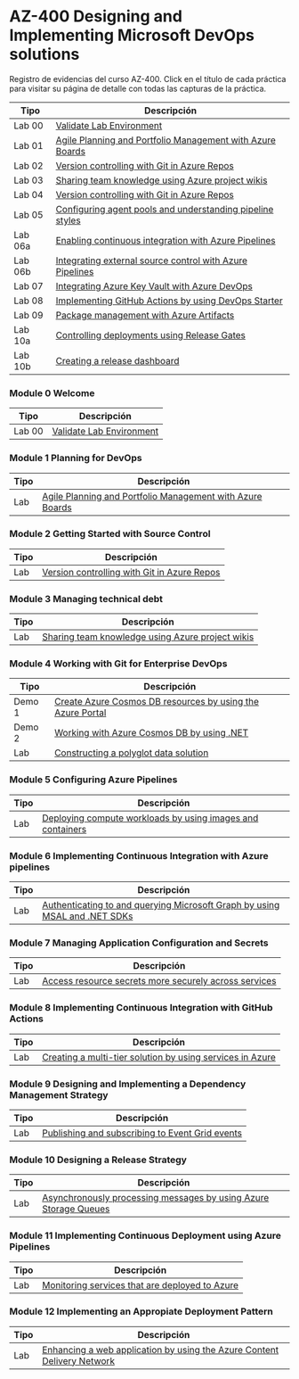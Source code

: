 # AZ-400 Designing and Implementing Microsoft DevOps solutions

Registro de evidencias del curso AZ-400. Click en el título de cada práctica para visitar su página de detalle con todas las capturas de la práctica. 

| Tipo   | Descripción                                |
| ------ | ------------------------------------------ |
| Lab 00 | [Validate Lab Environment](Documentos/lab00/lab00.md) |
| Lab 01 | [Agile Planning and Portfolio Management with Azure Boards](Documentos/lab01/lab01.md) |
| Lab 02 | [Version controlling with Git in Azure Repos](Documentos/lab02/lab02.md) |
| Lab 03 | [Sharing team knowledge using Azure project wikis](Documentos/lab03/lab03.md) |
| Lab 04 | [Version controlling with Git in Azure Repos](Documentos/lab04/lab04.md) |
| Lab 05 | [Configuring agent pools and understanding pipeline styles](Documentos/lab05/lab05.md) |
| Lab 06a | [Enabling continuous integration with Azure Pipelines](Documentos/lab06a/lab06a.md) |
| Lab 06b | [Integrating external source control with Azure Pipelines](Documentos/lab06b/lab06b.md) |
| Lab 07 | [Integrating Azure Key Vault with Azure DevOps](Documentos/lab07/lab07.md) |
| Lab 08 | [Implementing GitHub Actions by using DevOps Starter](Documentos/lab08/lab08.md) |
| Lab 09 | [Package management with Azure Artifacts](Documentos/lab09/lab09.md) |
| Lab 10a | [Controlling deployments using Release Gates](Documentos/lab10a/lab10a.md) |
| Lab 10b | [Creating a release dashboard](Documentos/lab10b/lab10b.md) |

### Module 0 Welcome
| Tipo   | Descripción                                |
| ------ | ------------------------------------------ |
| Lab 00 | [Validate Lab Environment](Documentos/lab00/lab00.md) |


### Module 1 Planning for DevOps
| Tipo  | Descripción                                |
| ----- | ------------------------------------------ |
| Lab | [Agile Planning and Portfolio Management with Azure Boards](Documentos/lab01/lab01.md) |

### Module 2 Getting Started with Source Control
| Tipo  | Descripción                                |
| ----- | ------------------------------------------ |
| Lab | [Version controlling with Git in Azure Repos](Documentos/lab02/lab02.md) |

### Module 3 Managing technical debt
| Tipo  | Descripción                                |
| ----- | ------------------------------------------ |
| Lab | [Sharing team knowledge using Azure project wikis](Documentos/lab03/lab03.md) |

### Module 4 Working with Git for Enterprise DevOps
| Tipo  | Descripción                                |
| ----- | ------------------------------------------ |
| Demo 1 | [Create Azure Cosmos DB resources by using the Azure Portal](Documentos/Mod04/P01-Demo-CreateCosmosDBbyAzurePortal.md) |
| Demo 2 | [Working with Azure Cosmos DB by using .NET](Documentos/Mod04/P02-Demo-WorkingwithCosmosDBbyNET.md) |
| Lab | [Constructing a polyglot data solution](Documentos/Mod04/P03-Lab-ConstructingPolyglotDataSolution.md) |

### Module 5 Configuring Azure Pipelines
| Tipo  | Descripción                                |
| ----- | ------------------------------------------ |
| Lab | [Deploying compute workloads by using images and containers](Documentos/Mod05/Lab-DeployingByImagesAndContainers.md) |

### Module 6 Implementing Continuous Integration with Azure pipelines
| Tipo  | Descripción                                |
| ----- | ------------------------------------------ |
| Lab | [Authenticating to and querying Microsoft Graph by using MSAL and .NET SDKs](Documentos/Mod06/Lab-AuthenticatingGraphUsingMSALandNET.md) |

### Module 7 Managing Application Configuration and Secrets
| Tipo  | Descripción                                |
| ----- | ------------------------------------------ |
| Lab | [Access resource secrets more securely across services](Documentos/Mod07/Lab-ImplementSecureCloudSolutions.md) |

### Module 8 Implementing Continuous Integration with GitHub Actions
| Tipo  | Descripción                                |
| ----- | ------------------------------------------ |
| Lab | [Creating a multi-tier solution by using services in Azure](Documentos/Mod08/Lab-CreatingMultitierSolutionByServices.md) |

### Module 9 Designing and Implementing a Dependency Management Strategy
| Tipo  | Descripción                                |
| ----- | ------------------------------------------ |
| Lab | [Publishing and subscribing to Event Grid events](Documentos/Mod09/Lab-PublishingSubscribingEventGridEvents.md) |

### Module 10 Designing a Release Strategy
| Tipo  | Descripción                                |
| ----- | ------------------------------------------ |
| Lab | [Asynchronously processing messages by using Azure Storage Queues](Documentos/Mod10/Lab-AsynchronouslyMessagesByQueues.md) |

### Module 11 Implementing Continuous Deployment using Azure Pipelines
| Tipo  | Descripción                                |
| ----- | ------------------------------------------ |
| Lab | [Monitoring services that are deployed to Azure](Documentos/Mod11/Lab-MonitoringServicesDeployed.md) |

### Module 12 Implementing an Appropiate Deployment Pattern
| Tipo  | Descripción                                |
| ----- | ------------------------------------------ |
| Lab | [Enhancing a web application by using the Azure Content Delivery Network](Documentos/Mod12/Lab-EnhancingWebAppByDeliveryNetwork.md) |
